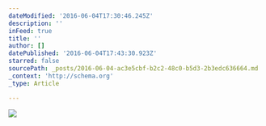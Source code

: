 ```yaml
---
dateModified: '2016-06-04T17:30:46.245Z'
description: ''
inFeed: true
title: ''
author: []
datePublished: '2016-06-04T17:43:30.923Z'
starred: false
sourcePath: _posts/2016-06-04-ac3e5cbf-b2c2-48c0-b5d3-2b3edc636664.md
_context: 'http://schema.org'
_type: Article

---
```

![](https://the-grid-user-content.s3-us-west-2.amazonaws.com/2ebea2b7-7c4c-4251-b590-941dcb74f8d4.jpg)